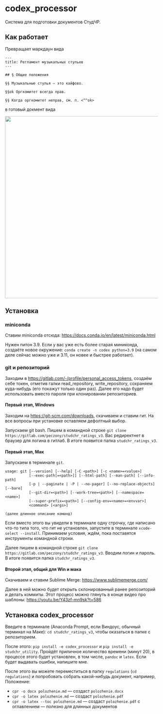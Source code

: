 # codex_processor

Система для подготовки документов СтудЧР.

## Как работает

Превращает маркдаун вида

```
---
title: Регламент музыкальных стульев
---

## § Общие положения

§§ Музыкальные стулья — это кайфово.

§§ok Оргкомитет всегда прав.

§§ Когда оргкомитет неправ, см. п. <^^ok>
```

в готовый докмент вида

<img src="mus_st.jpg" width="600" />

## Установка


### miniconda

Ставим miniconda отсюда: <https://docs.conda.io/en/latest/miniconda.html>

Нужен питон 3.9. Если у вас уже есть более старая миниконда, создаёте новое окружение: `conda create -n codex python=3.9` (на самом деле сейчас можно уже и 3.11, он новее и быстрее работает).

### git и репозиторий

Заходим в <https://gitlab.com/-/profile/personal_access_tokens>, создаём себе токен, отметив галки read_repository, write_repository, сохраняем куда-нибудь (его покажут только один раз). Далее его надо будет использовать вместо пароля при клонировании репозиториев.

#### Первый этап, Windows

Заходим на <https://git-scm.com/downloads>, скачиваем и ставим гит. На все вопросы при установке оставляем дефолтный выбор.

Запускаем git bash. Пишем в командной строке `git clone https://gitlab.com/peczony/studchr_ratings_v3`. Вас редиректнет в браузер для логина в гитлаб. В итоге появится папка `studchr_ratings_v3`.

#### Первый этап, Мак

Запускаем в терминале `git`.

```
usage: git [--version] [--help] [-C <path>] [-c <name>=<value>]
           [--exec-path[=<path>]] [--html-path] [--man-path] [--info-path]
           [-p | --paginate | -P | --no-pager] [--no-replace-objects] [--bare]
           [--git-dir=<path>] [--work-tree=<path>] [--namespace=<name>]
           [--super-prefix=<path>] [--config-env=<name>=<envvar>]
           <command> [<args>]

(далее длинное описание команд)
```

Если вместо этого вы увидели в терминале одну строчку, где написано что-то типа того, что гит не установлен, запустите в терминале `xcode-select --install`. Принимаем условия, ждём, пока поставятся инструменты командной строки.

Далее пишем в командной строке `git clone https://gitlab.com/peczony/studchr_ratings_v3`. Вводим логин и пароль. В итоге появится папка `studchr_ratings_v3`.

#### Второй этап, общий для Win и мака

Скачиваем и ставим Sublime Merge: <https://www.sublimemerge.com/>

Далее в ней можно будет открыть склонированный ранее репозиторий и делать коммиты. Этот процесс можно глянуть в конце видео про шаблоны: <https://youtu.be/Y43zf-mn9sk?t=586>

## Установка codex_processor

Введите в терминале (Anaconda Prompt, если Виндоус, обычный терминал на Маке): `cd studchr_ratings_v3`, чтобы оказаться в папке с репозиторием.

После этого: `pip install -e codex_processor` и `pip install -e studchr_utility`. Пройдёт приличное количество времени (минут 20), в процессе этого будет установлен, в том числе, `pandoc` и `latex`. Если будет выдавать ошибки, напишите мне.

После этого вы можете переместиться в папку `regulations` (`cd regulations`) и попробовать собрать какой-нибудь документ, например, Положение:

- `cpr -o docx polozhenie.md` — создаст `polozhenie.docx`
- `cpr -o latex polozhenie.md` — создаст `polozhenie.pdf`
- `cpr -o latex --toc polozhenie.md` — создаст `polozhenie.pdf` с оглавлением — полезно для длинных документов